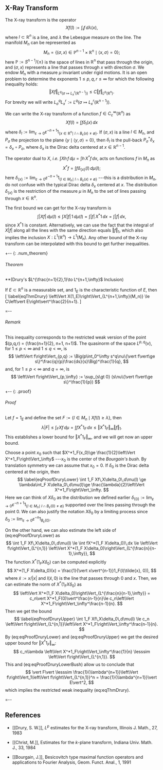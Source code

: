 ## X-Ray Transform

The X-ray transform is the operator
$$Xf(l) := \int_l f\,d\lambda(x),$$
where $l\subset\mathbb{R}^n$ is a line, and $\lambda$ the Lebesgue measure on the line. The manifold $M_n$ can be represented as
$$
M_n = \{(\sigma, x)\in \mathbb{P}^{n-1}\times\mathbb{R}^n \mid \langle x,\sigma\rangle = 0\};
$$
here $\mathbb{P} := S^{n-1}/\{\pm\}$ is the space of lines in $\mathbb{R}^n$ that pass through the origin, and $(\sigma,x)$ represents a line that passes through $x$ with direction $\sigma$. We endow $M_n$ with a measure $\mu$ invariant under rigid motions. It is an open problem to determine the exponents $1\le p,q,r\le\infty$ for which the following inequality holds:
$$
\left\Vert Xf\right\Vert_{L^q(\sigma\mapsto L^r_x(\mathbb{R}^{n-1}))} \le C\left\Vert f\right\Vert_{L^p(\mathbb{R}^n)}.
$$
For brevity we will write $L^q_\sigma L^r_x := L^q(\sigma\mapsto L^r_x(\mathbb{R}^{n-1}))$.

We can write the X-ray transform of a function $f\in C_c^\infty(\mathbb{R}^n)$ as
$$
Xf(l) = \int f\delta_{l}(x)\,dx
$$
where $\delta_{l} := \lim_{\varepsilon\to 0}\varepsilon^{-n+1}1_{\{x\in\mathbb{R}^n\mid \;l\cap B_\varepsilon(x)\neq\emptyset\}}$. If $(\sigma,x)$ is a line $l\in M_n$, and $P_\sigma$ the projection to the plane $\{y\mid \langle y,\sigma\rangle = 0\}$, then $\delta_l$ is the pull-back $P_\sigma^*\delta_x = \delta_x\circ P_\sigma$, where $\delta_x$ is the Dirac delta centered at $x\in\mathbb{R}^{n-1}$.

The operator dual to $X$, _i.e._ $\int Xh\,f\,d\mu = \int h\,X^*f\,dx$, acts on functions $f$ in $M_n$ as
$$
X^*f = \int f\delta_{\{x\}}(l)\,d\mu(l);
$$
here $\delta_{\{x\}} := \lim_{\varepsilon\to 0}\varepsilon^{-n+1}1_{\{l\in M_n\mid \;l\cap B_\varepsilon(x)\neq\emptyset\}}$  ---this is a distribution in $M_n$, do not confuse with the typical Dirac delta $\delta_x$ centered at $x$. The distribution $\delta_{\{x\}}$ is the restriction of the measure $\mu$ in $M_n$ to the set of lines passing through $x\in\mathbb{R}^n$.

The first bound we can get for the X-ray transform is
$$
\int \vert Xf\vert\,d\mu(l) \le \int X\vert f\vert\,1\,d\mu(l) = \int \vert f\vert\,X^*1\,dx = \int \vert f\vert\,dx,
$$
since $X^*1$ is constant. Alternatively, we can use the fact that the integral of $X\vert f\vert$ along all the lines with the same direction equals $\left\Vert f\right\Vert_1$, which also implies the inclusion $X:L^1(\mathbb{R}^n)\to L^1(M_n)$. Any other bound of the X-ray transform can be interpolated with this bound to get further inequalities.

+-- {: .num_theorem}
###### Theorem
**(Drury's $L^{\frac{n+1}{2},1}\to L^{n+1,\infty}$ Inclusion)

If $E\subset \mathbb{R}^n$ is a measurable set, and $1_E$ is the characteristic function of $E$, then
\[
\label{eqThmDrury}
\left\Vert X(1_E)\right\Vert_{L^{n+1,\infty}(M_n)} \le C\left\vert E\right\vert^\frac{2}{n+1}.
\]

=--

###### Remark 

This inequality corresponds to the restricted weak version of the point $(p,q,r) = (\frac{n+1}{2}, n+1, n+1)$. The quasinorm of the space $L^{p,q}(\nu)$, for $1\le p\lt\infty$ and $1\le q \lt\infty$, is
$$
\left\Vert f\right\Vert_{p,q} := \Big(p\int_0^\infty s^q\nu\{\vert f\vert\ge s\}^\frac{q}{p}\frac{ds}{s}\Big)^\frac{1}{q},
$$
and, for $1\le p\lt\infty$ and $q=\infty$, is
$$
\left\Vert f\right\Vert_{p,\infty} := \sup_{s\gt 0} (s\nu\{\vert f\vert\ge s\}^\frac{1}{p})
$$

+-- {: .proof}
###### Proof
 
Let $f = 1_E$ and define the set $F := \{l\in M_n\mid Xf(l)\ge\lambda\}$, then 
$$
\label{eqProofDruryLowerBush}
\lambda\vert F\vert \le \int_F Xf\,d\mu = \int fX^*1_F \,dx \le \left\Vert X^*1_F\right\Vert_\infty\left\Vert f\right\Vert_1.
$$
This establishes a lower bound for $\left\Vert X^*1_F\right\Vert_\infty$, and we will get now an upper bound.

Choose a point $x_0$ such that $X^*1_F(x_0)\ge \frac{1}{2}\left\Vert X^*1_F\right\Vert_\infty$ ---$x_0$ is the center of the _Bourgain's bush_. By translation symmetry we can assume that $x_0 = 0$. If $\delta_0$ is the Dirac delta centered at the origin, then
$$
\label{eqProofDruryLower}
\int 1_F Xf\,X\delta_0\,d\mu(l) \ge \lambda\int_F X\delta_0\,d\mu(l)\ge \frac{\lambda}{2}\left\Vert X^*1_F\right\Vert_\infty.
$$
Here we can think of $X\delta_0$ as the distribution we defined earlier $\delta_{\{0\}} := \lim_{\varepsilon\to 0}\varepsilon^{-n+1}1_{\{l\in M_n\mid \;l\cap B_\varepsilon(0)\neq\emptyset\}}$ supported over the lines passing through the point $0$. We can also justify the notation $X\delta_0$ by a limiting process since $\delta_0 := \lim_{\varepsilon\to 0}\varepsilon^{-n}1_{B_\varepsilon(0)}$.

On the other hand, we can also estimate the left side of (eq:eqProofDruryLower) as
$$
\int 1_F Xf\,X\delta_0\,d\mu(l) \le \int fX^*(1_F X\delta_0)\,dx \le  \left\Vert f\right\Vert_{L^{n,1}} \left\Vert X^*(1_F X\delta_0)\right\Vert_{L^{\frac{n}{n-1},\infty}},
$$
The function $X^*(1_F X\delta_0)$ can be computed explicitly
$$
X^*(1_F X\delta_0)(x) = \frac{1}{\vert x\vert^{n-1}}1_F(l(\tilde{x}, 0)),
$$
where $\tilde{x} := x/\vert x\vert$ and $l(\tilde{x}, 0)$ is the line that passes through $0$ and $x$. Then, we can estimate the norm of $X^*(1_F X\delta_0)$ as
$$
\left\Vert X^*(1_F X\delta_0)\right\Vert_{L^{\frac{n}{n-1},\infty}} = c_n\vert X^*1_F(0)\vert^\frac{n-1}{n}\le c_n\left\Vert X^*1_F\right\Vert_\infty^\frac{n-1}{n}.
$$
Then we get the bound
$$
\label{eqProofDruryUpper}
\int 1_F Xf\,X\delta_0\,d\mu(l) \le c_n \left\Vert f\right\Vert_{L^{n,1}}\left\Vert X^*1_F\right\Vert_\infty^\frac{n-1}{n}.
$$
By (eq:eqProofDruryLower) and (eq:eqProofDruryUpper) we get the desired upper bound for $\left\Vert X^*1_F\right\Vert_\infty$:
$$
c_n\lambda \left\Vert X^*1_F\right\Vert_\infty^\frac{1}{n} \lesssim \left\Vert f\right\Vert_{L^{n,1}}.
$$
This and (eq:eqProofDruryLowerBush) allow us to conclude that
$$
\vert F\vert \lesssim \frac{1}{\lambda^{n+1}}\left\Vert f\right\Vert_1\left\Vert f\right\Vert_{L^{n,1}}^n = \frac{1}{\lambda^{n+1}}\vert E\vert^2,
$$
which implies the restricted weak inequality (eq:eqThmDrury).

=--

## References

* [[Drury, S. W.]], $L^p$ estimates for the X-ray transform, Illinois J. Math., 27, 1983

* [[Christ, M.]], Estimates for the $k$-plane transform, Indiana Univ. Math. J., 33, 1984

* [[Bourgain, J.]], Besicovitch type maximal function operators and applications to Fourier Analysis, Geom. Funct. Anal., 1, 1991